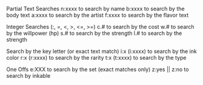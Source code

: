 

Partial Text Searches
    n:xxxx to search by name
    b:xxxx to search by the body text
    a:xxxx to search by the artist
    f:xxxx to search by the flavor text

Integer Searches (:, =, <, >, <=, >=)
    c.#  to search by the cost
    w.#  to search by the willpower (hp)
    s.# to search by the strength
    l.# to search by the strength

Search by the key letter (or exact text match)
    i:x (i:xxxx) to search by the ink color 
    r:x (r:xxxx) to search by the rarity
    t:x (t:xxxx) to search by the type

One Offs
    e:XXX to search by the set (exact matches only)
    z:yes || z:no to search by inkable
